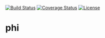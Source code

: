 [![Build Status](https://travis-ci.org/LordMonoxide/phi.svg?branch=master)](https://travis-ci.org/LordMonoxide/phi)
[![Coverage Status](https://coveralls.io/repos/LordMonoxide/phi/badge.svg?branch=master)](https://coveralls.io/r/LordMonoxide/phi?branch=master)
[![License](https://img.shields.io/packagist/l/LordMonoxide/phi.svg)](https://img.shields.io/packagist/l/LordMonoxide/phi.svg)

# phi
